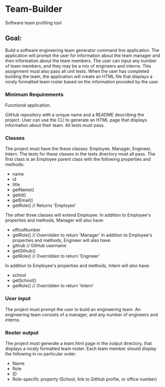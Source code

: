 # Team-Builder
Software team profiling tool

## Goal:
Build a software engineering team generator command line application. The application will prompt the user for information about the team manager and then information about the team members. The user can input any number of team members, and they may be a mix of engineers and interns. This assignment must also pass all unit tests. When the user has completed building the team, the application will create an HTML file that displays a nicely formatted team roster based on the information provided by the user.

### Minimum Requirements
Functional application.

GitHub repository with a unique name and a README describing the project.
User can use the CLI to generate an HTML page that displays information about their team.
All tests must pass.

### Classes
The project must have the these classes: Employee, Manager, Engineer,
Intern. The tests for these classes in the tests directory must all pass.
The first class is an Employee parent class with the following properties and
methods:
- name
- id
- title
- getName()
- getId()
- getEmail()
- getRole() // Returns 'Employee'

The other three classes will extend Employee.
In addition to Employee's properties and methods, Manager will also have:
- officeNumber
- getRole() // Overridden to return 'Manager'
In addition to Employee's properties and methods, Engineer will also have:
- github  // GitHub username
- getGithub()
- getRole() // Overridden to return 'Engineer'

In addition to Employee's properties and methods, Intern will also have:
- school
- getSchool()
- getRole() // Overridden to return 'Intern'

### User input
The project must prompt the user to build an engineering team. An engineering
team consists of a manager, and any number of engineers and interns.

### Roster output
The project must generate a team.html page in the output directory, that displays a nicely formatted team roster. Each team member should display the following in no particular order:
- Name
- Role
- ID
- Role-specific property (School, link to GitHub profile, or office number)
